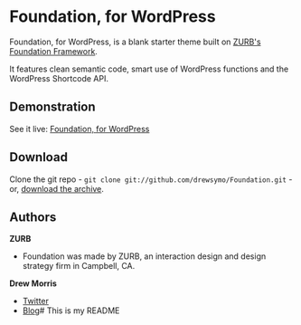 # Foundation, for WordPress

Foundation, for WordPress, is a blank starter theme built on [ZURB's Foundation Framework](http://foundation.zurb.com/).

It features clean semantic code, smart use of WordPress functions and the WordPress Shortcode API.

## Demonstration

See it live: [Foundation, for WordPress](http://fwp.drewsymo.com)

## Download

Clone the git repo - `git clone git://github.com/drewsymo/Foundation.git` - or, [download the archive](https://github.com/drewsymo/Foundation/zipball/master). 

## Authors

**ZURB**

+ Foundation was made by ZURB, an interaction design and design strategy firm in Campbell, CA.

**Drew Morris**

+ [Twitter](http://twitter.com/drewsymo)
+ [Blog](http://drewsymo.com)# This is my README
